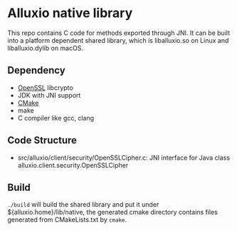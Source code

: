 # Alluxio native library

This repo contains C code for methods exported through JNI. It can be built into a platform
dependent shared library, which is liballuxio.so on Linux and liballuxio.dylib on macOS.

## Dependency

- [OpenSSL](https://www.openssl.org/) libcrypto
- JDK with JNI support
- [CMake](https://cmake.org)
- make
- C compiler like gcc, clang

## Code Structure

- src/alluxio/client/security/OpenSSLCipher.c:
  JNI interface for Java class alluxio.client.security.OpenSSLCipher
  
## Build

`./build` will build the shared library and put it under ${alluxio.home}/lib/native, the generated
cmake directory contains files generated from CMakeLists.txt by `cmake`.
